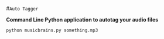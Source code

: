 #`Auto Tagger`

**Command Line Python application to autotag your audio files**

```python
python musicbrains.py something.mp3
```
